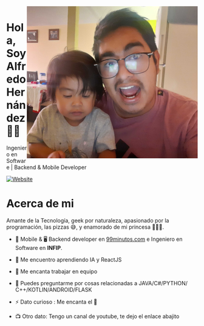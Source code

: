 
<img align="right" width="450" height="400" src="/images/profile.jpg">

# Hola, Soy Alfredo Hernández 👋🏼

Ingeniero en Software | Backend & Mobile Developer

[![Website](https://img.shields.io/github/followers/AlfredoHdez1709?style=social)][gitgub]  


# Acerca de mi

Amante de la Tecnología, geek por naturaleza, apasionado por la programación, las pizzas 😅, y enamorado de mi princesa 👨‍👩‍👧.

- 📱 Mobile & 🖥 Backend developer en [99minutos.com][99min] e Ingeniero en Software en **INFIP**.

- 🌱 Me encuentro aprendiendo IA y ReactJS
- 👯 Me encanta trabajar en equipo
- 💬 Puedes preguntarme por cosas relacionadas a JAVA/C#/PYTHON/ C++/KOTLIN/ANDROID/FLASK
- ⚡ Dato curioso : Me encanta el 🍣 
- 📺 Otro dato: Tengo un canal de youtube, te dejo el enlace abajito



[website]: https://ahrsoft.dev/
[twitter]: https://twitter.com/
[youtube]: https://www.youtube.com/c/ahrsoft
[linkedin]: https://www.linkedin.com/in/alfredohdezrguez/
[instagram]: https://www.instagram.com/ahrsoft/

[gitgub]: https://github.com/AlfredoHdez1709
[99min]: https://99minutos.com

